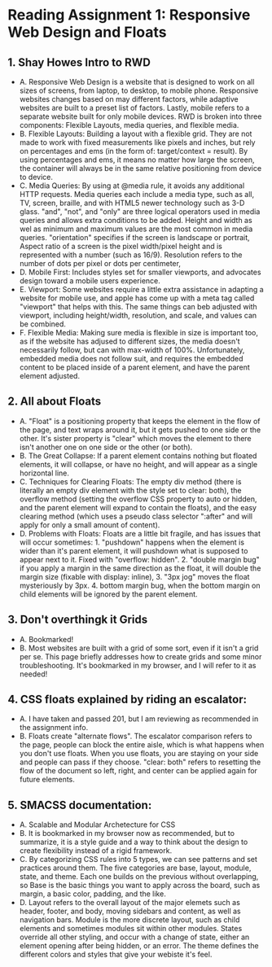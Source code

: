 # Reading Assignment 1: Responsive Web Design and Floats

## 1. Shay Howes Intro to RWD

  - A. Responsive Web Design is a website that is designed to work on all sizes of screens, from laptop, to desktop, to mobile phone. Responsive websites changes based on may different factors, while adaptive websites are built to a preset list of factors. Lastly, mobile refers to a separate website built for only mobile devices. RWD is broken into three components: Flexible Layouts, media queries, and flexible media.
  - B. Flexible Layouts: Building a layout with a flexible grid. They are not made to work with fixed measurements like pixels and inches, but rely on percentages and ems (in the form of: target/context = result). By using percentages and ems, it means no matter how large the screen, the container will always be in the same relative positioning from device to device.
  - C. Media Queries: By using at @media rule, it avoids any additional HTTP requests. Media queries each include a media type, such as all, TV, screen, braille, and with HTML5 newer technology such as 3-D glass. "and", "not", and "only" are three logical operators used in media queries and allows extra conditions to be added. Height and width as wel as minimum and maximum values are the most common in media queries. "orientation" specifies if the screen is landscape or portrait, Aspect ratio of a screen is the pixel width/pixel height and is represented with a number (such as 16/9). Resolution refers to the number of dots per pixel or dots per centimeter, 
  - D. Mobile First: Includes styles set for smaller viewports, and advocates design toward a mobile users experience. 
  - E. Viewport: Some websites require a little extra assistance in adapting a website for mobile use, and apple has come up with a meta tag called "viewport" that helps with this. The same things can beb adjusted with viewport, including height/width, resolution, and scale, and values can be combined.
  - F. Flexible Media: Making sure media is flexible in size is important too, as if the website has adjused to different sizes, the media doesn't necessarily follow, but can with max-width of 100%. Unfortunately, embedded media does not follow suit, and requires the embedded content to be placed inside of a parent element, and have the parent element adjusted.
  
## 2. All about Floats

  - A. "Float" is a positioning property that keeps the element in the flow of the page, and text wraps around it, but it gets pushed to one side or the other. It's sister property is "clear" which moves the element to there isn't another one on one side or the other (or both). 
  - B. The Great Collapse: If a parent element contains nothing but floated elements, it will collapse, or have no height, and will appear as a single horizontal line.
  - C. Techniques for Clearing Floats: The empty div method (there is literally an empty div element with the style set to clear: both), the overflow method (setting the overflow CSS property to auto or hidden, and the parent element will expand to contain the floats), and the easy clearing method (which uses a pseudo class selector ":after" and will apply for only a small amount of content).
  - D. Problems with Floats: Floats are a little bit fragile, and has issues that will occur sometimes: 1. "pushdown" happens when the element is wider than it's parent element, it will pushdown what is supposed to appear next to it. Fixed with "overflow: hidden". 2. "double margin bug" if you apply a margin in the same direction as the float, it will double the margin size (fixable with display: inline), 3. "3px jog" moves the float mysteriously by 3px. 4. bottom margin bug, when the bottom margin on child elements will be ignored by the parent element. 
  
## 3. Don't overthingk it Grids

  - A. Bookmarked!
  - B. Most websites are built with a grid of some sort, even if it isn't a grid per se. This page briefly addresses how to create grids and some minor troubleshooting. It's bookmarked in my browser, and I will refer to it as needed!
  
## 4. CSS floats explained by riding an escalator: 

  - A. I have taken and passed 201, but I am reviewing as recommended in the assignment info.
  - B. Floats create "alternate flows". The escalator comparison refers to the page, people can block the entire aisle, which is what happens when you don't use floats. When you use floats, you are staying on your side and people can pass if they choose. "clear: both" refers to resetting the flow of the document so left, right, and center can be applied again for future elements. 
  
## 5. SMACSS documentation:
  - A. Scalable and Modular Archetecture for CSS
  - B. It is bookmarked in my browser now as recommended, but to summarize, it is a style guide and a way to think about the design to create flexibility instead of a rigid framework. 
  - C. By categorizing CSS rules into 5 types, we can see patterns and set practices around them. The five categories are base, layout, module, state, and theme. Each one builds on the previous without overlapping, so Base is the basic things you want to apply across the board, such as margin, a basic color, padding, and the like. 
  - D. Layout refers to the overall layout of the major elemets such as header, footer, and body, moving sidebars and content, as well as navigation bars. Module is the more discrete layout, such as child elements and sometimes modules sit within other modules. States override all other styling, and occur with a change of state, either an element opening after being hidden, or an error. The theme defines the different colors and styles that give your webiste it's feel. 





